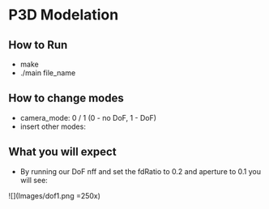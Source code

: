 # P3D Modelation

## How to Run

 - make
 - ./main file_name
 
 ## How to change modes

 - camera_mode: 0 / 1 (0 - no DoF, 1 - DoF)
 - insert other modes:

## What you will expect

* By running our DoF nff and set the fdRatio to 0.2 and aperture to 0.1 you will see:

![](Images/dof1.png =250x)
